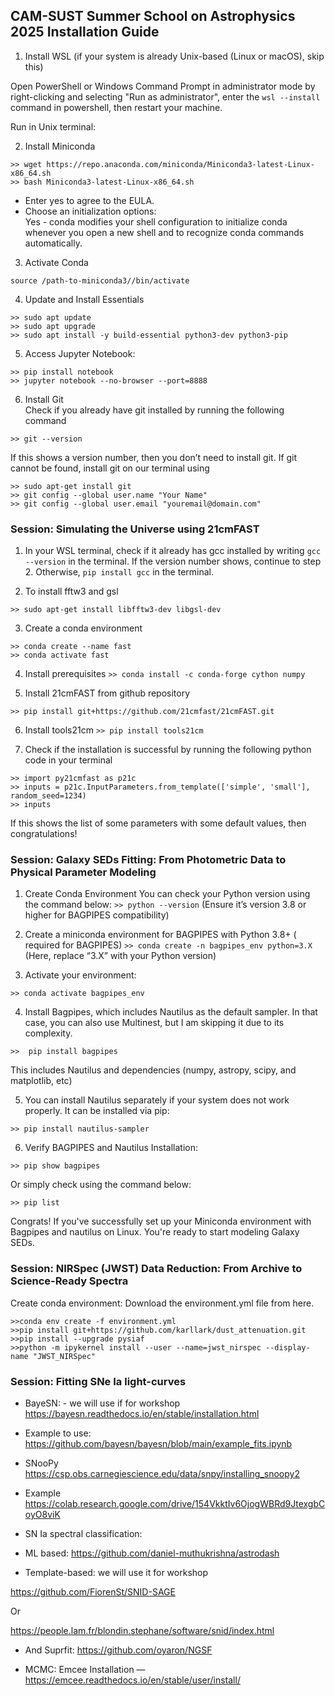 ## CAM-SUST Summer School on Astrophysics 2025 Installation Guide

1. Install WSL (if your system is already Unix-based (Linux or macOS), skip this) <br>

Open PowerShell or Windows Command Prompt in administrator mode by right-clicking and selecting "Run as administrator", enter the `wsl --install` command in powershell, then restart your machine.

Run in Unix terminal: <br>

2. Install Miniconda 
```
>> wget https://repo.anaconda.com/miniconda/Miniconda3-latest-Linux-x86_64.sh
>> bash Miniconda3-latest-Linux-x86_64.sh
```

- Enter yes  to agree to the EULA. 
- Choose an initialization options: <br>
    Yes - conda modifies your shell configuration to initialize conda whenever you open a new shell and to recognize conda commands automatically.

3. Activate Conda

``` source /path-to-miniconda3//bin/activate ```

4. Update and Install Essentials
```
>> sudo apt update
>> sudo apt upgrade
>> sudo apt install -y build-essential python3-dev python3-pip
```

5. Access Jupyter Notebook:
```
>> pip install notebook
>> jupyter notebook --no-browser --port=8888
```

6. Install Git <br>
Check if you already have git installed by running the following command 

```>> git --version```

If this shows a version number, then you don’t need to install git. If git cannot be found, install git on our terminal using 

```
>> sudo apt-get install git
>> git config --global user.name "Your Name"
>> git config --global user.email "youremail@domain.com"
```

### Session: Simulating the Universe using 21cmFAST

1. In your WSL terminal, check if it already has gcc installed by writing `gcc --version` in the terminal. If the version number shows, continue to step 2. Otherwise, `pip install gcc` in the terminal.

2. To install fftw3 and gsl  
```
>> sudo apt-get install libfftw3-dev libgsl-dev
```

3. Create a conda environment 
```
>> conda create --name fast
>> conda activate fast
```

4. Install prerequisites `>> conda install -c conda-forge cython numpy`

5. Install 21cmFAST from github repository 
```
>> pip install git+https://github.com/21cmfast/21cmFAST.git
```

6. Install tools21cm `>> pip install tools21cm`

7. Check if the installation is successful by running the following python code in your terminal 
```
>> import py21cmfast as p21c
>> inputs = p21c.InputParameters.from_template(['simple', 'small'], random_seed=1234)
>> inputs
```
If this shows the list of some parameters with some default values, then congratulations!

### Session: Galaxy SEDs Fitting: From Photometric Data to Physical Parameter Modeling

1. Create Conda Environment
You can check your Python version using the command below:
`>> python --version`  (Ensure it’s version 3.8 or higher for BAGPIPES compatibility)

2. Create a miniconda environment for BAGPIPES with Python 3.8+ ( required for BAGPIPES) 
```>> conda create -n bagpipes_env python=3.X ```
(Here,  replace “3.X” with your Python version)

3. Activate your environment:
```
>> conda activate bagpipes_env
```

4. Install Bagpipes, which includes Nautilus as the default sampler. In that case, you can also use Multinest, but I am skipping it due to its complexity. 

```
>>  pip install bagpipes
```

This includes Nautilus and dependencies (numpy, astropy, scipy, and matplotlib, etc) 

5. You can install Nautilus separately if your system does not work properly. It can be installed via pip:

```
>> pip install nautilus-sampler
```

6. Verify BAGPIPES and Nautilus Installation:
```
>> pip show bagpipes
```
Or simply check using the command below:
```
>> pip list
```
Congrats! If you've successfully set up your Miniconda environment with Bagpipes and nautilus on Linux. You're ready to start modeling Galaxy SEDs.

### Session: NIRSpec (JWST) Data Reduction: From Archive to Science-Ready Spectra

Create conda environment:
Download the environment.yml file from here.
```
>>conda env create -f environment.yml
>>pip install git+https://github.com/karllark/dust_attenuation.git
>>pip install --upgrade pysiaf
>>python -m ipykernel install --user --name=jwst_nirspec --display-name "JWST_NIRSpec"
```

### Session: Fitting SNe Ia light-curves

- BayeSN: - we will use if for workshop https://bayesn.readthedocs.io/en/stable/installation.html

- Example to use: https://github.com/bayesn/bayesn/blob/main/example_fits.ipynb

- SNooPy https://csp.obs.carnegiescience.edu/data/snpy/installing_snoopy2

- Example https://colab.research.google.com/drive/154VkktIv6OjogWBRd9JtexgbCoyO8viK

- SN Ia spectral classification:

- ML based: https://github.com/daniel-muthukrishna/astrodash

- Template-based: we will use it for workshop 

https://github.com/FiorenSt/SNID-SAGE

Or 

https://people.lam.fr/blondin.stephane/software/snid/index.html

- And Suprfit: https://github.com/oyaron/NGSF


- MCMC: Emcee Installation — https://emcee.readthedocs.io/en/stable/user/install/ 
